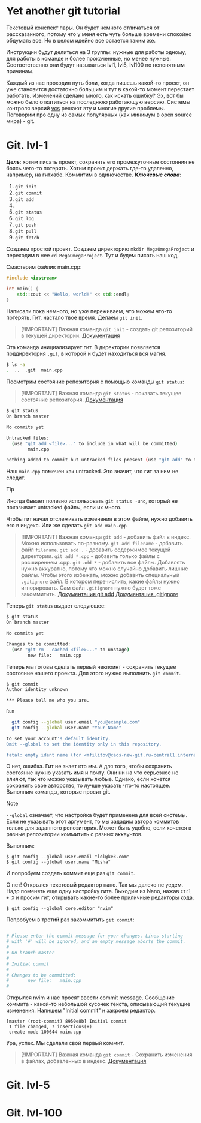 
# Yet another git tutorial

Текстовый конспект пары. Он будет немного отличаться от рассказанного, потому что у меня есть чуть больше времени спокойно обдумать все. Но в целом идейно все остается таким же. 

Инструкции будут делиться на 3 группы: нужные для работы одному, для работы в команде и более прокаченные, но менее нужные. Соответственно они будут называться lvl1, lvl5, lvl100 по непонятным причинам.

Каждый из нас проходил путь боли, когда пишешь какой-то проект, он уже становится достаточно большим и тут в какой-то момент перестает работать. Изменений сделано много, как искать ошибку? Эх, вот бы можно было откатиться на последнюю работающую версию. Системы контроля версий [vcs](https://ru.wikipedia.org/wiki/%D0%A1%D0%B8%D1%81%D1%82%D0%B5%D0%BC%D0%B0_%D1%83%D0%BF%D1%80%D0%B0%D0%B2%D0%BB%D0%B5%D0%BD%D0%B8%D1%8F_%D0%B2%D0%B5%D1%80%D1%81%D0%B8%D1%8F%D0%BC%D0%B8) решают эту и многие другие проблемы. Поговорим про одну из самых популярных (как минимум в open source мира) - git.

# Git. lvl-1

**_Цель_**: хотим писать проект, сохранять его промежуточные состояния не боясь чего-то потерять. Хотим проект держать где-то удаленно, например, на гитхабе. Коммитим в одиночестве.
**_Ключевые слова_**:

1. `git init`
2. `git commit`
3. `git add`
4. 
5. `git status`
6. `git log`
7. `git push`
8. `git pull`
9. `git fetch`


Создаем простой проект. Создаем директорию `mkdir MegaOmegaProject` и переходим в нее `cd MegaOmegaProject`. Тут и будем писать наш код.

Смастерим файлик main.cpp:
```cpp
#include <iostream>

int main() {
	std::cout << "Hello, world!" << std::endl;
}
```

Написали пока немного, но уже переживаем, что можем что-то потерять. Гит, настало твое время. Делаем `git init`.

>[!IMPORTANT] Важная команда
>`git init` - создать git репозиторий в текущей директории. [Документация](https://git-scm.com/docs/git-init/ru)

Эта команда инициализирует гит. В директории появляется поддиректория `.git`, в которой и будет находиться вся магия.

```zsh
$ ls -a
.  ..  .git  main.cpp
```

Посмотрим состояние репозитория с помощью команды `git status`:
>[!IMPORTANT] Важная команда
>`git status` - показать текущее состояние репозитория. [Документация](https://git-scm.com/docs/git-status)

```bash
$ git status
On branch master

No commits yet

Untracked files:
  (use "git add <file>..." to include in what will be committed)
        main.cpp

nothing added to commit but untracked files present (use "git add" to track)
```
Наш `main.cpp` помечен как untracked. Это значит, что гит за ним не следит.

>[!TIP]
>Иногда бывает полезно использовать `git status -uno`, который не показывает untracked файлы, если их много. 

Чтобы гит начал отслеживать изменения в этом файле, нужно добавить его в индекс. Или же сделать `git add main.cpp`

>[!IMPORTANT] Важная команда
>`git add` - добавить файл в индекс. Можно использовать по-разному. `git add filename` - добавить файл `filename`. `git add .` - добавить содержимое текущей директории. `git add *.cpp` - добавить только файлы с расширением .cpp. `git add *` - добавить все файлы. Добавлять нужно аккуратно, потому что можно случайно добавить лишние файлы. Чтобы этого избежать, можно добавить специальный `.gitignore` файл. В котором перечислить, какие файлы нужно игнорировать. Сам файл `.gitignore` нужно будет тоже закоммитить. [Документация git add](https://git-scm.com/docs/git-add/ru) [Документация .gitignore](https://git-scm.com/docs/gitignore)

Теперь `git status` выдает следующее:
```bash
$ git status
On branch master

No commits yet

Changes to be committed:
  (use "git rm --cached <file>..." to unstage)
        new file:   main.cpp
```
Теперь мы готовы сделать первый чекпоинт - сохранить текущее состояние нашего проекта. Для этого нужно выполнить `git commit`.

```bash
$ git commit
Author identity unknown

*** Please tell me who you are.

Run

  git config --global user.email "you@example.com"
  git config --global user.name "Your Name"

to set your account's default identity.
Omit --global to set the identity only in this repository.

fatal: empty ident name (for <mfilitov@caos-new-git.ru-central1.internal>) not allowed
```
О нет, ошибка. Гит не знает кто мы. А для того, чтобы сохранить состояние нужно указать имя и почту. Они ни на что серьезное не влияют, так что можно указывать любые. Однако, если хочется сохранить свое авторство, то лучше указать что-то настоящее. Выполним команды, которые просит git. 

>[!NOTE]
> `--global` означает, что настройка будет применена для всей системы. Если не указывать этот аргумент, то мы зададим автора коммитов только для заданного репозитория. Может быть удобно, если хочется в разные репозитории коммитить с разных аккаунтов.

Выполним:
```
$ git config --global user.email "lol@kek.com"
$ git config --global user.name "Misha"
```

И попробуем создать коммит еще раз `git commit`. 

О нет! Открылся текстовый редактор нано. Так мы далеко не уедем. Надо поменять еще одну настройку гита. Выходим из Nano, нажав `Ctrl + X` и просим гит, открывать какие-то более приличные редакторы кода. 
```
$ git config --global core.editor "nvim"
```

Попробуем в третий раз закоммитить `git commit`:
```bash

# Please enter the commit message for your changes. Lines starting
# with '#' will be ignored, and an empty message aborts the commit.
#
# On branch master
#
# Initial commit
#
# Changes to be committed:
#       new file:   main.cpp
#
```

Открылся nvim и нас просят ввести commit message. Сообщение коммита - какой-то небольшой кусочек текста, описывающий текущие изменения. Напишем "Initial commit" и закроем редактор.

```
[master (root-commit) 8950e8b] Initial commit
 1 file changed, 7 insertions(+)
 create mode 100644 main.cpp
```

Ура, успех. Мы сделали свой первый коммит.

> [!IMPORTANT] Важная команда
>`git commit` - Сохранить изменения в файлах, добавленных в индекс. [Документация](https://git-scm.com/docs/git-commit/ru)










# Git. lvl-5

# Git. lvl-100


